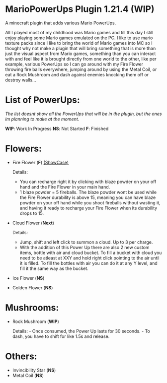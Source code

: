 # MarioPowerUps Plugin 1.21.4 (WIP)
A minecraft plugin that adds various Mario PowerUps.

All I played most of my childhood was Mario games and till this day I still enjoy playing some Mario games emulated on the PC.
I like to use mario texture packs since I like to bring the world of Mario games into MC so I thought why not make a plugin that will bring something that is more than just the visual
aspect from Mario games, something than you can interact with and feel like it is brought directly from one world to the other, like per example, various PowerUps so I can go around with my 
Fire Flower throwing fire balls everywhere, jumping around by using the Metal Coil, or eat a Rock Mushroom and dash against enemies knocking them off or destroy walls...


# List of PowerUps:

_The list doesnt show all the PowerUps that will be in the plugin, but the ones im planning to make at the moment._

**WIP**: Work In Progress
**NS**: Not Started
**F**: Finished

# Flowers:
- Fire Flower (**F**)
   [(ShowCase)](https://youtu.be/_Bd3sv9p_Tk)

  Details:
     - You can recharge right it by clicking with blaze powder on your off hand and the Fire Flower in your main hand.
     - 1 blaze powder = 5 fireballs. The blaze powder wont be used while the Fire Flower durability is above 15, meaning
      you can have blaze powder on your off hand while you shoot fireballs without wasting it, and having it ready to recharge
      your Fire Flower when its durability drops to 15.
      
- Cloud Flower (**Next**)

  Details:
     - Jump, shift and left click to summon a cloud. Up to 3 per charge.
     - With the addition of this Power Up there are also 2 new custom items, bottle with air and cloud bucket. To fill a bucket with cloud you need to be
       atleast at XXY and hold right click pointing to the air until it is filled. To fill the bottles with air you can do it at any Y level, and fill it the
       same way as the bucket.

       
- Ice Flower (**NS**)
- Golden Flower (**NS**)


# Mushrooms:
   - Rock Mushroom (**WIP**)
     
        Details:
           - Once consumed, the Power Up lasts for 30 seconds.
           - To dash, you have to shift for like 1.5s and release.
 

# Others:
   - Invincibility Star (**NS**)
   - Metal Coil (**NS**)


